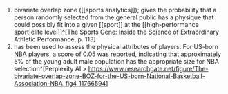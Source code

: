 1. bivariate overlap zone ([[sports analytics]]); gives the probability that a person randomly selected from the general public has a physique that could possibly fit into a given [[sport]] at the [[high-performance sport|elite level]]^[The Sports Gene: Inside the Science of Extraordinary Athletic Performance, p. 113]
2. has been used to assess the physical attributes of players. For US-born NBA players, a score of 0.05 was reported, indicating that approximately 5% of the young adult male population has the appropriate size for NBA selection^[Perplexity AI > https://www.researchgate.net/figure/The-bivariate-overlap-zone-BOZ-for-the-US-born-National-Basketball-Association-NBA_fig4_11766594]